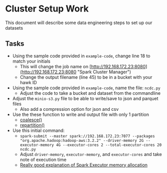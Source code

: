 # Cluster Setup Work

This document will describe some data engineering steps to set up our datasets

## Tasks

* Using the sample code provided in `example-code`, change line 18 to match your initials
  * This will change the job name on [http://192.168.172.23:8080](http://192.168.172.23:8080 "Spark Cluster Manager")
  * Change the output filename (line 45) to be in a bucket with your hawk ID
* Using the sample code provided in `example-code`, name the file: `ncdc.py`
  * Adjust the code to take a bucket and dataset from the commandline
* Adjust the `minio-s3.py` file to be able to write/save to json and parquet files
  * Also add a compression option for json and csv
* Use the these function to write and output file with only 1 partition
  * [coalesce()](https://spark.apache.org/docs/latest/api/python/reference/api/pyspark.sql.DataFrame.coalesce.html "Spark coalesce documentation")
  * [repartition()](https://spark.apache.org/docs/latest/api/python/reference/api/pyspark.sql.DataFrame.repartition.html?highlight=repartition#pyspark-sql-dataframe-repartition "Spark repartition documentation")
* Use this initial command:
  * `spark-submit --master spark://192.168.172.23:7077 --packages "org.apache.hadoop:hadoop-aws:3.2.2" --driver-memory 2G --executor-memory 4G --executor-cores 2 --total-executor-cores 20 ncdc.py`
  * Adjust `driver-memory`, `executor-memory`, and `executor-cores` and take note of execution time
  * [Really good explanation of Spark Executor memory allocation](https://stackoverflow.com/questions/68249294/in-spark-what-is-the-meaning-of-spark-executor-pyspark-memory-configuration-opti#:~:text=Documentation%20explanation%20is%20given%20as%3A%20The%20amount%20of,an%20executor%20will%20be%20limited%20to%20this%20amount. "Spark memory allocation web page")
